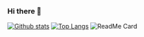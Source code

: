### Hi there 👋

<!--
**bdjdndn/bdjdndn** is a ✨ _special_ ✨ repository because its `README.md` (this file) appears on your GitHub profile.

Here are some ideas to get you started:

- 🔭 I’m currently working on ...
- 🌱 I’m currently learning ...
- 👯 I’m looking to collaborate on ...
- 🤔 I’m looking for help with ...
- 💬 Ask me about ...
- 📫 How to reach me: ...
- 😄 Pronouns: ...
- ⚡ Fun fact: ...
-->
[![Github stats](https://github-readme-stats.vercel.app/api?username=bdjdndn&show_icons=true&include_all_commits=true)](https://github.com/bdjdndn/github-readme-stats)
[![Top Langs](https://github-readme-stats.vercel.app/api/top-langs/?username=bdjdndn&layout=compact)](https://github.com/bdjdndn/github-readme-stats)
![ReadMe Card](https://github-readme-stats.vercel.app/api/pin/?username=bdjdndn&repo=bdjdndn)
